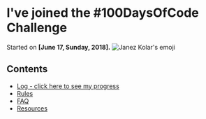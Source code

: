# I've joined the #100DaysOfCode Challenge

Started on **[June 17, Sunday, 2018].** ![Janez Kolar's emoji](images/janez-emoji.gif)

## Contents

* [Log - click here to see my progress](log.md)
* [Rules](rules.md)
* [FAQ](FAQ.md)
* [Resources](resources.md)